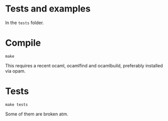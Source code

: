 Tests and examples
========

In the `tests` folder.

Compile
====

```
make
```

This requires a recent ocaml, ocamlfind and ocamlbuild, preferably installed via opam.

Tests
=====
```
make tests
```

Some of them are broken atm.
